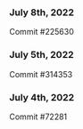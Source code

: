 ### July 8th, 2022

Commit #225630

### July 5th, 2022

Commit #314353


### July 4th, 2022

Commit #72281
